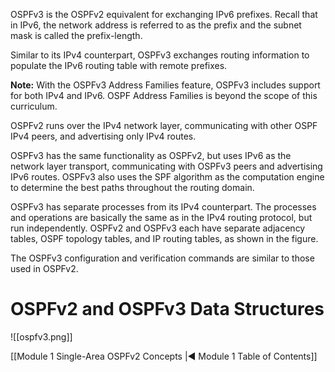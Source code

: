 OSPFv3 is the OSPFv2 equivalent for exchanging IPv6 prefixes. Recall that in IPv6, the network address is referred to as the prefix and the subnet mask is called the prefix-length.

Similar to its IPv4 counterpart, OSPFv3 exchanges routing information to populate the IPv6 routing table with remote prefixes.

**Note:** With the OSPFv3 Address Families feature, OSPFv3 includes support for both IPv4 and IPv6. OSPF Address Families is beyond the scope of this curriculum.

OSPFv2 runs over the IPv4 network layer, communicating with other OSPF IPv4 peers, and advertising only IPv4 routes.

OSPFv3 has the same functionality as OSPFv2, but uses IPv6 as the network layer transport, communicating with OSPFv3 peers and advertising IPv6 routes. OSPFv3 also uses the SPF algorithm as the computation engine to determine the best paths throughout the routing domain.

OSPFv3 has separate processes from its IPv4 counterpart. The processes and operations are basically the same as in the IPv4 routing protocol, but run independently. OSPFv2 and OSPFv3 each have separate adjacency tables, OSPF topology tables, and IP routing tables, as shown in the figure.

The OSPFv3 configuration and verification commands are similar to those used in OSPFv2.

# **OSPFv2 and OSPFv3 Data Structures**
![[ospfv3.png]]

[[Module 1 Single-Area OSPFv2 Concepts |◀ Module 1 Table of Contents]]